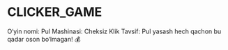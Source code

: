 # CLICKER_GAME
O‘yin nomi: Pul Mashinasi: Cheksiz Klik  Tavsif:  Pul yasash hech qachon bu qadar oson bo‘lmagan! 💰
